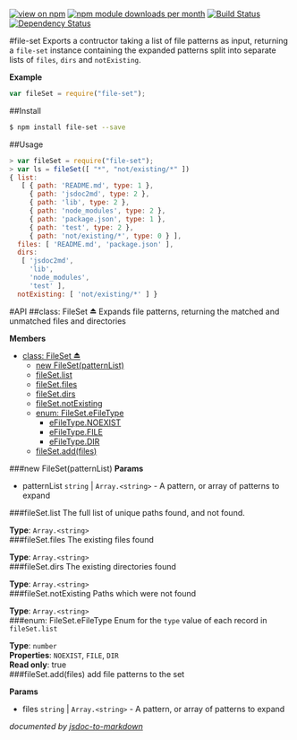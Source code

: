 [![view on npm](http://img.shields.io/npm/v/file-set.svg)](https://www.npmjs.org/package/file-set)
[![npm module downloads per month](http://img.shields.io/npm/dm/file-set.svg)](https://www.npmjs.org/package/file-set)
[![Build Status](https://travis-ci.org/75lb/file-set.svg?branch=master)](https://travis-ci.org/75lb/file-set)
[![Dependency Status](https://david-dm.org/75lb/file-set.svg)](https://david-dm.org/75lb/file-set)

#file-set
Exports a contructor taking a list of file patterns as input, returning a `file-set` instance containing the expanded patterns split into separate lists of `files`, `dirs` and `notExisting`.

**Example**  
```js
var fileSet = require("file-set");
```



##Install
```sh
$ npm install file-set --save
```

##Usage
```js
> var fileSet = require("file-set");
> var ls = fileSet([ "*", "not/existing/*" ])
{ list:
   [ { path: 'README.md', type: 1 },
     { path: 'jsdoc2md', type: 2 },
     { path: 'lib', type: 2 },
     { path: 'node_modules', type: 2 },
     { path: 'package.json', type: 1 },
     { path: 'test', type: 2 },
     { path: 'not/existing/*', type: 0 } ],
  files: [ 'README.md', 'package.json' ],
  dirs:
   [ 'jsdoc2md',
     'lib',
     'node_modules',
     'test' ],
  notExisting: [ 'not/existing/*' ] }
```

#API
<a name="module_file-set"></a>
##class: FileSet ⏏
Expands file patterns, returning the matched and unmatched files and directories

**Members**

* [class: FileSet ⏏](#module_file-set)
  * [new FileSet(patternList)](#module_file-set)
  * [fileSet.list](#module_file-set#list)
  * [fileSet.files](#module_file-set#files)
  * [fileSet.dirs](#module_file-set#dirs)
  * [fileSet.notExisting](#module_file-set#notExisting)
  * [enum: FileSet.eFileType](#module_file-set.eFileType)
    * [eFileType.NOEXIST](#module_file-set.eFileType.NOEXIST)
    * [eFileType.FILE](#module_file-set.eFileType.FILE)
    * [eFileType.DIR](#module_file-set.eFileType.DIR)
  * [fileSet.add(files)](#module_file-set#add)

<a name="module_file-set"></a>
###new FileSet(patternList)
**Params**

- patternList `string` | `Array.<string>` - A pattern, or array of patterns to expand

<a name="module_file-set#list"></a>
###fileSet.list
The full list of unique paths found, and not found.

**Type**: `Array.<string>`  
<a name="module_file-set#files"></a>
###fileSet.files
The existing files found

**Type**: `Array.<string>`  
<a name="module_file-set#dirs"></a>
###fileSet.dirs
The existing directories found

**Type**: `Array.<string>`  
<a name="module_file-set#notExisting"></a>
###fileSet.notExisting
Paths which were not found

**Type**: `Array.<string>`  
<a name="module_file-set.eFileType"></a>
###enum: FileSet.eFileType
Enum for the `type` value of each record in `fileSet.list`

**Type**: `number`  
**Properties**: `NOEXIST`, `FILE`, `DIR`  
**Read only**: true  
<a name="module_file-set#add"></a>
###fileSet.add(files)
add file patterns to the set

**Params**

- files `string` | `Array.<string>` - A pattern, or array of patterns to expand



*documented by [jsdoc-to-markdown](https://github.com/75lb/jsdoc-to-markdown)*
